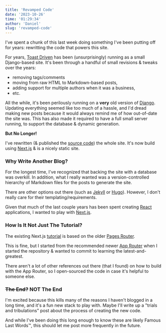 ```yaml
---
title: 'Revamped Code'
date: '2023-10-26'
time: '01:29:34'
author: 'Daniel'
slug: 'revamped-code'
---
```


I've spent a chunk of this last week doing something I've been putting off for years: rewritting the code that powers this site.

For years, [Toast Driven](https://toastdriven.com) has been (unsurprisingly) running as a small Django-based site. It's been through a handful of small revisions & tweaks over the years:

* removing tags/comments
* moving from raw HTML to Markdown-based posts,
* adding support for multiple authors when it was a business,
* etc.

All the while, it's been perilously running on a **very** old version of [Django](https://djangoproject.com/). Updating everything seemed like too much of a hassle, and I'd dread making new posts because it would always remind me of how out-of-date the site was. This has also made it required to have a full small server running, to support the database & dynamic generation.

**But No Longer!**

I've rewritten (& published the [source code](https://github.com/toastdriven/nutoastdriven)) the whole site. It's now build using [Next.js](https://nextjs.org/) & is a nicely static site.

### Why Write Another Blog?

For the longest time, I've recognized that backing the site with a database was overkill. In addition, what I really wanted was a version-controlled hierarchy of Markdown files for the posts to generate the site.

There are other options out there (such as [Jekyll](https://jekyllrb.com/) or [Hugo](https://gohugo.io/)). However, I don't really care for their templating/requirements.

Given that much of the last couple years has been spent creating [React](https://react.dev/) applications, I wanted to play with [Next.js](https://nextjs.org/).

### How Is It Not Just The Tutorial?

The existing Next.js [tutorial](https://nextjs.org/learn/basics/create-nextjs-app) is based on the older [Pages Router](https://nextjs.org/docs/pages/building-your-application/routing/pages-and-layouts).

This is fine, but I started from the recommended newer [App Router](https://nextjs.org/docs/app/building-your-application/routing/defining-routes) when I started the repository & wanted to commit to learning the latest-and-greatest.

There aren't a lot of other references out there (that I found) on how to build with the App Router, so I open-sourced the code in case it's helpful to someone else.

### ~~The End?~~ NOT The End

I'm excited because this kills many of the reasons I haven't blogged in a long time, and it's a fun new stack to play with. Maybe I'll write up a "trials and tribulations" post about the process of creating the new code.

And while I've been doing this long enough to know these are likely Famous Last Words™, this should let me post more frequently in the future.
